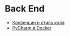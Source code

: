 # Back End

* [Конвенции и стиль кода](python-code-style.md)
* [PyCharm и Docker](pycharm-docker.md)
